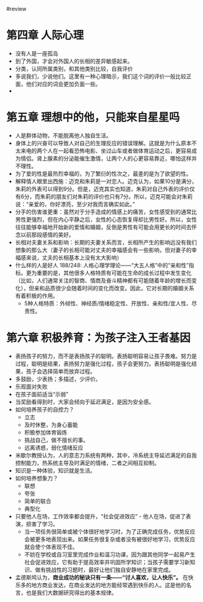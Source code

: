 #review 

# 第四章 人际心理
- 没有人是一座孤岛
- 到了外国，才会对外国人的长相的差异敏感起来。
- 分类，认同所属类别，和其他类别比较，自我评价
- 多说我们，少说他们。这里有一种心理暗示，我们这个词的评价一般比较正面，他们对应的词会更加负面一些。
- 

# 第五章 理想中的他，只能来自星星吗
- 人是群体动物，不能脱离他人独自生活。
- 身体上的兴奋可以导致人对自己的生理反应的错误理解。这就是为什么原本不太来电的两个人在一起看恐怖电影、坐过山车或者做体育运动之后，更容易成为情侣。肾上腺素的分泌能催生激情，让两个人的心更容易靠近，哪怕这样并不理性。
- 为了爱的性是最热烈幸福的，为了繁衍的性次之，最差的是为了欲望的性。
- 解释情人眼里出西施：迈克和朱莉是一对恋人。迈克认为，如果10分是满分，朱莉的外表可以得到9分。但是，迈克其实也知道，朱莉对自己外表的评价仅有6分，而朱莉的朋友们对朱莉的评价也只有7分。所以，迈克可能会对朱莉说：“亲爱的，你好漂亮，至少对我而言确实如此。”
- 分手的伤害谁更重：虽然对于分手造成的情感上的痛苦，女性感受到的通常比男性更强烈，但在内心平静之后，女性的心态恢复得却比男性好。所以，女性往往能够幸福地开始新的爱情和婚姻，反倒是男性有可能会用更长的时间去怀念以前那段感情的美好。
- 长相对夫妻关系和影响：长期的夫妻关系而言，长相所产生的影响远没有我们想象的那么大（妻子的长相可能对丈夫的幸福感会有一些影响，但对妻子的幸福感来说，丈夫的长相基本上没有太大影响）
- 什么样的人是好人 188/248: 人格心理学理论——“大五人格”中的“亲和性”指标。更为重要的是，其他很多人格特质有可能在生命的成长过程中发生变化（比如，人们通常关注的智商、情商及奋斗精神都有可能随着年龄的增长而变化），但亲和品质很少会随着时间的变化而改变。因此，它对长期的婚姻关系有着积极的作用。
	- 5种人格特质：外倾性、神经质/情绪稳定性、开放性、亲和性/宜人性、尽责性。

# 第六章 积极养育：为孩子注入王者基因
- 表扬孩子的努力，而不是表扬孩子的聪明。表扬聪明容易让孩子畏难。努力是过程，聪明是结果，表扬努力是强化过程，孩子会更努力。表扬聪明是强化结果，孩子会选择简单而放弃过程。
- 多鼓励，少表扬；多描述，少评价。
- 乐观面对失败
- 在孩子面前适当“示弱”
- 当奖励看得到时，大家会倾向于延迟满足，是因为安全感。
- 如何培养孩子的自控力？
	- 立志
	- 及时休整，为身心蓄能
	- 积极参加体育锻炼
	- 挑战自己，做不擅长的事。
	- 远离诱惑，弱化情绪反应
- 米歇尔教授认为，人的意志力系统有两种，其中，冷系统主导延迟满足的自我控制能力，热系统主导及时满足的情绪，二者之间相互抑制。
- 知识是一种体验，知识就是生活。
- 如何培养想象力？
	- 联想
	- 夸张
	- 简单的联合
	- 典型化
- 只要他人在场，工作效率都会提升，“社会促进效应” - 他人在场，促进了表演，损害了学习。
	- 当一项任务很简单或被个体很好地学习时，为了正确完成任务，优势反应会被更多地表现出来。如果任务很复杂或者没有被很好地学习，优势反应就会使个体表现不佳。
	- 不妨在学校或自习室里完成作业和温习功课，因为跟其他同学一起易产生社会促进效应，它有助于提高效率并巩固所学知识；当孩子需要学习新知识、做有挑战性的习题时，最好让他们独自安静地在家里完成。
- 孟德斯鸠认为，**商业成功的秘诀只有一条——“讨人喜欢，让人快乐”。** 在快乐多的地方商业发达，在商业发达的地方能经常遇到快乐的人。这是他的名言，也是我们大数据研究得出的基本规律。